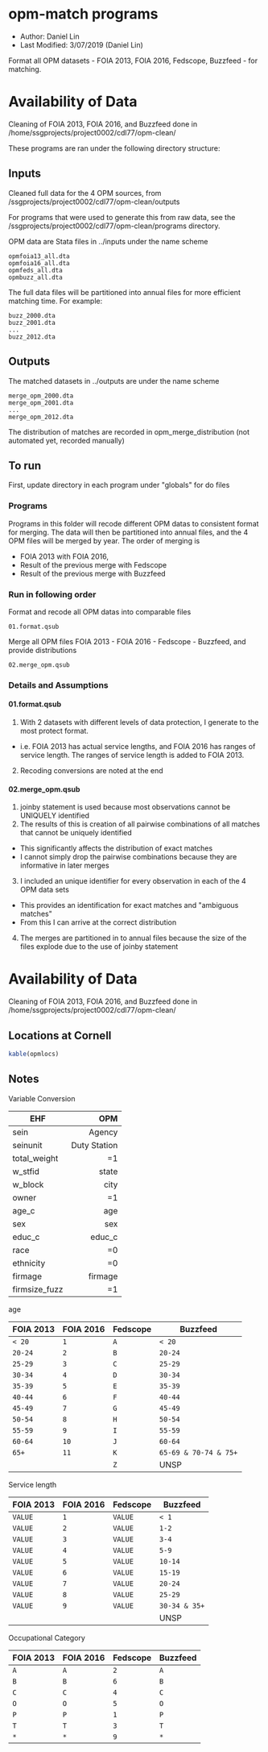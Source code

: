 # opm-match programs
- Author: Daniel Lin
- Last Modified: 3/07/2019	(Daniel Lin)

Format all OPM datasets - FOIA 2013, FOIA 2016, Fedscope, Buzzfeed - for matching. 
# Availability of Data
Cleaning of FOIA 2013, FOIA 2016, and Buzzfeed done in /home/ssgprojects/project0002/cdl77/opm-clean/

These programs are ran under the following directory structure:

## Inputs
Cleaned full data for the 4 OPM sources, from /ssgprojects/project0002/cdl77/opm-clean/outputs

For programs that were used to generate this from raw data, see the /ssgprojects/project0002/cdl77/opm-clean/programs directory.

OPM data are Stata files in ../inputs under the name scheme
```
opmfoia13_all.dta
opmfoia16_all.dta
opmfeds_all.dta
opmbuzz_all.dta
```
The full data files will be partitioned into annual files for more efficient matching time. For example:
```
buzz_2000.dta
buzz_2001.dta
...
buzz_2012.dta
```

## Outputs
The matched datasets in ../outputs are under the name scheme
```
merge_opm_2000.dta
merge_opm_2001.dta
...
merge_opm_2012.dta
```

The distribution of matches are recorded in opm_merge_distribution (not automated yet, recorded manually)


## To run
First, update directory in each program under "globals" for do files

### Programs
Programs in this folder will recode different OPM datas to consistent format for merging. The data will then be partitioned into annual files, and the 4 OPM files will be merged by year. The order of merging is 
+ FOIA 2013 with FOIA 2016, 
+ Result of the previous merge with Fedscope
+ Result of the previous merge with Buzzfeed

### Run in following order

  Format and recode all OPM datas into comparable files
```      
01.format.qsub
```
  Merge all OPM files FOIA 2013 - FOIA 2016 - Fedscope - Buzzfeed, and provide distributions
```
02.merge_opm.qsub
```


### Details and Assumptions
#### 01.format.qsub
1. With 2 datasets with different levels of data protection, I generate to the most protect format. 
  - i.e. FOIA 2013 has actual service lengths, and FOIA 2016 has ranges of service length. The ranges of service length is added to FOIA 2013.
2. Recoding conversions are noted at the end 

#### 02.merge_opm.qsub
1. joinby statement is used because most observations cannot be UNIQUELY identified
2. The results of this is creation of all pairwise combinations of all matches that cannot be uniquely identified
  - This significantly affects the distribution of exact matches
  - I cannot simply drop the pairwise combinations because they are informative in later merges
3. I included an unique identifier for every observation in each of the 4 OPM data sets
  - This provides an identification for exact matches and "ambiguous matches"
  - From this I can arrive at the correct distribution
4. The merges are partitioned in to annual files because the size of the files explode due to the use of joinby statement



# Availability of Data
Cleaning of FOIA 2013, FOIA 2016, and Buzzfeed done in /home/ssgprojects/project0002/cdl77/opm-clean/
## Locations at Cornell

```r
kable(opmlocs)
```

## Notes
Variable Conversion

| EHF | OPM 
| --- | ---:
| sein | Agency
| seinunit | Duty Station
| total_weight | =1
| w_stfid | state
| w_block | city
| owner | =1
| age_c | age
| sex | sex
| educ_c | educ_c
| race | =0
| ethnicity | =0
| firmage | firmage
| firmsize_fuzz | =1

age

| FOIA 2013		| FOIA 2016		| Fedscope		| Buzzfeed 
| ---			| ---			| ---			| ---	 
| `< 20`    		| `1`			| `A`			| `< 20`   
| `20-24`   		| `2`			| `B`			| `20-24`  
| `25-29`  		| `3`			| `C`			| `25-29` 
| `30-34` 		| `4`			| `D`			| `30-34` 
| `35-39`		| `5`			| `E`			| `35-39` 
| `40-44`		| `6`			| `F`			| `40-44` 
| `45-49`		| `7`			| `G`			| `45-49` 
| `50-54`		| `8`			| `H`			| `50-54` 
| `55-59` 		| `9`			| `I`			| `55-59`  
| `60-64` 		| `10`			| `J`			| `60-64` 
| `65+` 		| `11`			| `K`			| `65-69 & 70-74 & 75+`  
| 			| 			| `Z`			| UNSP 

Service length

| FOIA 2013		| FOIA 2016		| Fedscope		| Buzzfeed 
| ---			| ---			| ---			| ---	 
| `VALUE`   		| `1`			| `VALUE`		| `< 1`   
| `VALUE` 		| `2`			| `VALUE`		| `1-2`  
| `VALUE`		| `3`			| `VALUE`		| `3-4` 
| `VALUE`		| `4`			| `VALUE`		| `5-9` 
| `VALUE`		| `5`			| `VALUE`		| `10-14` 
| `VALUE`		| `6`			| `VALUE`		| `15-19` 
| `VALUE`		| `7`			| `VALUE`		| `20-24` 
| `VALUE`		| `8`			| `VALUE`		| `25-29` 
| `VALUE`		| `9`			| `VALUE`		| `30-34 & 35+`  
| 			| 			| 			| UNSP 

Occupational Category

| FOIA 2013		| FOIA 2016		| Fedscope		| Buzzfeed 
| ---			| ---			| ---			| ---	 
| `A` 			| `A`			| `2`			| `A`   
| `B`  			| `B`			| `6`			| `B`  
| `C`			| `C`			| `4`			| `C` 
| `O`			| `O`			| `5`			| `O` 
| `P`			| `P`			| `1`			| `P` 
| `T`			| `T`			| `3`			| `T` 
| `*`			| `*`			| `9`			| `*` 



